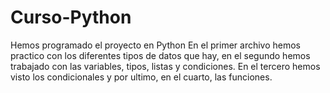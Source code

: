 # Curso-Python
Hemos programado el proyecto en Python
En el primer archivo hemos practico con los diferentes tipos de datos que hay, en el segundo hemos trabajado con las variables, tipos,
listas y condiciones. En el tercero hemos visto los condicionales y por ultimo, en el cuarto, las funciones.
